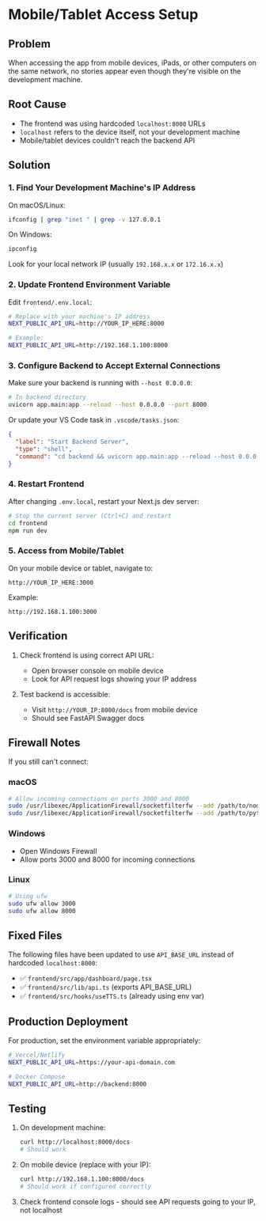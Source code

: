 # Mobile/Tablet Access Setup

## Problem
When accessing the app from mobile devices, iPads, or other computers on the same network, no stories appear even though they're visible on the development machine.

## Root Cause
- The frontend was using hardcoded `localhost:8000` URLs
- `localhost` refers to the device itself, not your development machine
- Mobile/tablet devices couldn't reach the backend API

## Solution

### 1. Find Your Development Machine's IP Address

On macOS/Linux:
```bash
ifconfig | grep "inet " | grep -v 127.0.0.1
```

On Windows:
```bash
ipconfig
```

Look for your local network IP (usually `192.168.x.x` or `172.16.x.x`)

### 2. Update Frontend Environment Variable

Edit `frontend/.env.local`:
```bash
# Replace with your machine's IP address
NEXT_PUBLIC_API_URL=http://YOUR_IP_HERE:8000

# Example:
NEXT_PUBLIC_API_URL=http://192.168.1.100:8000
```

### 3. Configure Backend to Accept External Connections

Make sure your backend is running with `--host 0.0.0.0`:

```bash
# In backend directory
uvicorn app.main:app --reload --host 0.0.0.0 --port 8000
```

Or update your VS Code task in `.vscode/tasks.json`:
```json
{
  "label": "Start Backend Server",
  "type": "shell",
  "command": "cd backend && uvicorn app.main:app --reload --host 0.0.0.0 --port 8000"
}
```

### 4. Restart Frontend

After changing `.env.local`, restart your Next.js dev server:
```bash
# Stop the current server (Ctrl+C) and restart
cd frontend
npm run dev
```

### 5. Access from Mobile/Tablet

On your mobile device or tablet, navigate to:
```
http://YOUR_IP_HERE:3000
```

Example:
```
http://192.168.1.100:3000
```

## Verification

1. Check frontend is using correct API URL:
   - Open browser console on mobile device
   - Look for API request logs showing your IP address
   
2. Test backend is accessible:
   - Visit `http://YOUR_IP:8000/docs` from mobile device
   - Should see FastAPI Swagger docs

## Firewall Notes

If you still can't connect:

### macOS
```bash
# Allow incoming connections on ports 3000 and 8000
sudo /usr/libexec/ApplicationFirewall/socketfilterfw --add /path/to/node
sudo /usr/libexec/ApplicationFirewall/socketfilterfw --add /path/to/python
```

### Windows
- Open Windows Firewall
- Allow ports 3000 and 8000 for incoming connections

### Linux
```bash
# Using ufw
sudo ufw allow 3000
sudo ufw allow 8000
```

## Fixed Files

The following files have been updated to use `API_BASE_URL` instead of hardcoded `localhost:8000`:

- ✅ `frontend/src/app/dashboard/page.tsx`
- ✅ `frontend/src/lib/api.ts` (exports API_BASE_URL)
- ✅ `frontend/src/hooks/useTTS.ts` (already using env var)

## Production Deployment

For production, set the environment variable appropriately:

```bash
# Vercel/Netlify
NEXT_PUBLIC_API_URL=https://your-api-domain.com

# Docker Compose
NEXT_PUBLIC_API_URL=http://backend:8000
```

## Testing

1. On development machine:
   ```bash
   curl http://localhost:8000/docs
   # Should work
   ```

2. On mobile device (replace with your IP):
   ```bash
   curl http://192.168.1.100:8000/docs
   # Should work if configured correctly
   ```

3. Check frontend console logs - should see API requests going to your IP, not localhost
